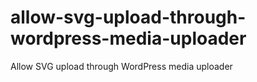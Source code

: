 # allow-svg-upload-through-wordpress-media-uploader
Allow SVG upload through WordPress media uploader
